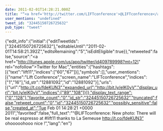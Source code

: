 ```yaml
---
date: 2011-02-01T14:28:21.000Z
title: "“<a href='http://twitter.com/LIFTconference'>@LIFTconference</a>: New photo: There will be real espresso at #lift11 thanks to La Semeuse http://t.co/fdeKUN3” ohooooohooo nice !″"
user_mentions: "undefined"
tweet_id: "32445150726725632"
pub_type: "tweet"
---
```

{"edit_info":{"initial":{"editTweetIds":["32445150726725632"],"editableUntil":"2011-02-01T14:58:21.392Z","editsRemaining":"5","isEditEligible":true}},"retweeted":false,"source":"<a href=\"http://itunes.apple.com/us/app/twitter/id409789998?mt=12\" rel=\"nofollow\">Twitter for Mac</a>","entities":{"hashtags":[{"text":"lift11","indices":["60","67"]}],"symbols":[],"user_mentions":[{"name":"Lift Conference","screen_name":"LIFTconference","indices":["1","16"],"id_str":"12881092","id":"12881092"}],"urls":[{"url":"http://t.co/fdeKUN3","expanded_url":"http://bit.ly/eIK0yV","display_url":"bit.ly/eIK0yV","indices":["89","108"]}]},"display_text_range":["0","128"],"favorite_count":"0","id_str":"32445150726725632","truncated":false,"retweet_count":"0","id":"32445150726725632","possibly_sensitive":false,"created_at":"Tue Feb 01 14:28:21 +0000 2011","favorited":false,"full_text":"“@LIFTconference: New photo: There will be real espresso at #lift11 thanks to La Semeuse http://t.co/fdeKUN3” ohooooohooo nice !","lang":"en"}
